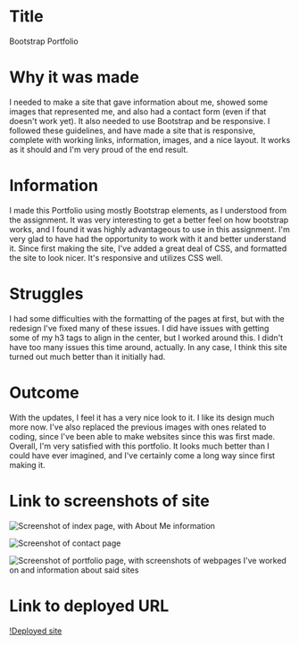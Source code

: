 # Title
Bootstrap Portfolio

# Why it was made
I needed to make a site that gave information about me, showed some images that represented me, and also had a contact form (even if that doesn't work yet). It also needed to use Bootstrap and be responsive. I followed these guidelines, and have made a site that is responsive, complete with working links, information, images, and a nice layout. It works as it should and I'm very proud of the end result.

# Information
I made this Portfolio using mostly Bootstrap elements, as I understood from the assignment. It was very interesting to get a better feel on how bootstrap works, and I found it was highly advantageous to use in this assignment. I'm very glad to have had the opportunity to work with it and better understand it. Since first making the site, I've added a great deal of CSS, and formatted the site to look nicer. It's responsive and utilizes CSS well. 

# Struggles
I had some difficulties with the formatting of the pages at first, but with the redesign I've fixed many of these issues. I did have issues with getting some of my h3 tags to align in the center, but I worked around this. I didn't have too many issues this time around, actually. In any case, I think this site turned out much better than it initially had.

# Outcome
With the updates, I feel it has a very nice look to it. I like its design much more now. I've also replaced the previous images with ones related to coding, since I've been able to make websites since this was first made. Overall, I'm very satisfied with this portfolio. It looks much better than I could have ever imagined, and I've certainly come a long way since first making it. 

# Link to screenshots of site
![Screenshot of index page, with About Me information](https://user-images.githubusercontent.com/74507818/107844445-0a96a200-6d99-11eb-993a-5a676e20e013.png)

![Screenshot of contact page](https://user-images.githubusercontent.com/74507818/107844295-c951c280-6d97-11eb-8abe-c3085a1bf356.png)

![Screenshot of portfolio page, with screenshots of webpages I've worked on and information about said sites](https://user-images.githubusercontent.com/74507818/107844298-cce54980-6d97-11eb-8e8a-641680c65dc1.png)

# Link to deployed URL
[!Deployed site](https://josiecl.github.io/Bootstrap-Portfolio/index.html)